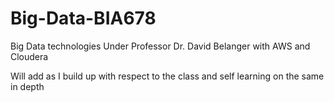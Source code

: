 # Big-Data-BIA678
Big Data technologies Under Professor Dr. David Belanger with AWS and Cloudera


Will add as I build up with respect to the class and self learning on the same in depth
